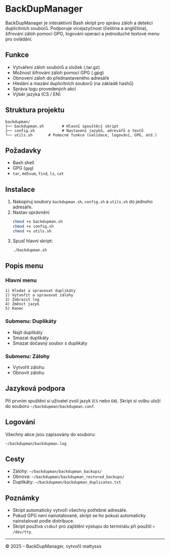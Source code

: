 # BackDupManager

BackDupManager je interaktivní Bash skript pro správu záloh a detekci duplicitních souborů. Podporuje vícejazyčnost (čeština a angličtina), šifrování záloh pomocí GPG, logování operací a jednoduché textové menu pro ovládání.

## Funkce

- Vytváření záloh souborů a složek (.tar.gz)
- Možnost šifrování záloh pomocí GPG (.gpg)
- Obnovení záloh do přednastaveného adresáře
- Hledání a mazání duplicitních souborů (na základě hashů)
- Správa logu provedených akcí
- Výběr jazyka (CS / EN)

## Struktura projektu

```
backdupman/
├── backdupman.sh        # Hlavní spouštěcí skript
├── config.sh            # Nastavení jazyků, adresářů a textů
└── utils.sh       # Pomocné funkce (validace, logování, GPG, atd.)
```

## Požadavky

- Bash shell
- GPG (`gpg`)
- `tar`, `md5sum`, `find`, `ls`, `cat`

## Instalace

1. Nakopíruj soubory `backdupman.sh`, `config.sh` a `utils.sh` do jednoho adresáře.
2. Nastav oprávnění
   ```bash
   chmod +x backdupman.sh
   chmod +x config.sh
   chmod +x utils.sh
   ```
4. Spusť hlavní skript:
   ```bash
   ./backdupman.sh
   ```

## Popis menu

### Hlavní menu

```
1) Hledat a spravovat duplikáty
2) Vytvořit a spravovat zálohy
3) Zobrazit log
4) Změnit jazyk
5) Konec
```

### Submenu: Duplikáty

- Najít duplikáty
- Smazat duplikáty
- Smazat dočasný soubor s duplikáty

### Submenu: Zálohy

- Vytvořit zálohu
- Obnovit zálohu

## Jazyková podpora

Při prvním spuštění si uživatel zvolí jazyk (`CS` nebo `EN`). Skript si volbu uloží do souboru `~/backdupman/backdupman.conf`.

## Logování

Všechny akce jsou zapisovány do souboru:

```
~/backdupman/backdupman.log
```

## Cesty

- Zálohy: `~/backdupman/backdupman_backups/`
- Obnova: `~/backdupman/backdupman_restored_backups/`
- Duplikáty: `~/backdupman/backdupman_duplicates.txt`

## Poznámky

- Skript automaticky vytvoří všechny potřebné adresáře.
- Pokud GPG není nainstalované, skript se ho pokusí automaticky nainstalovat podle distribuce.
- Skript používá `stdbuf` pro zajištění výstupu do terminálu při použití `> /dev/tty`.

---

© 2025 – BackDupManager, vytvořil mattysss

